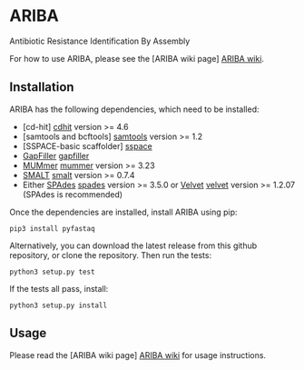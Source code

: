 ARIBA
=====

Antibiotic Resistance Identification By Assembly

For how to use ARIBA, please see the [ARIBA wiki page] [ARIBA wiki].



Installation
------------

ARIBA has the following dependencies, which need to be installed:
  * [cd-hit] [cdhit] version >= 4.6
  * [samtools and bcftools] [samtools]  version >= 1.2
  * [SSPACE-basic scaffolder] [sspace]
  * [GapFiller] [gapfiller]
  * [MUMmer] [mummer] version >= 3.23
  * [SMALT] [smalt] version >= 0.7.4
  * Either [SPAdes] [spades] version >= 3.5.0 or [Velvet] [velvet] version >= 1.2.07
    (SPAdes is recommended)

Once the dependencies are installed, install ARIBA using pip:

    pip3 install pyfastaq

Alternatively, you can download the latest release from this github repository,
or clone the repository. Then run the tests:

    python3 setup.py test

If the tests all pass, install:

    python3 setup.py install


Usage
-----

Please read the [ARIBA wiki page] [ARIBA wiki] for usage instructions.


  [cdhit]: http://weizhongli-lab.org/cd-hit/
  [ARIBA wiki]: https://github.com/sanger-pathogens/ariba/wiki
  [gapfiller]: http://www.baseclear.com/genomics/bioinformatics/basetools/gapfiller
  [mummer]: http://mummer.sourceforge.net/
  [samtools]: http://www.htslib.org/
  [smalt]: https://www.sanger.ac.uk/resources/software/smalt/
  [spades]: http://bioinf.spbau.ru/spades
  [sspace]: http://www.baseclear.com/genomics/bioinformatics/basetools/SSPACE
  [velvet]: http://www.ebi.ac.uk/~zerbino/velvet/


